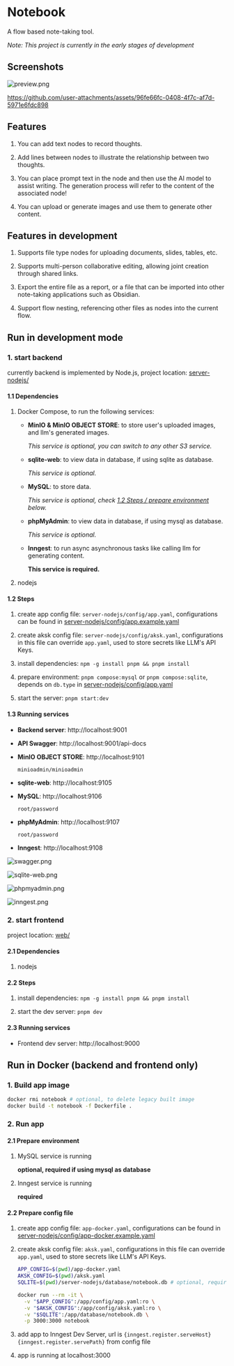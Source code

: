 # Notebook

A flow based note-taking tool.

*Note: This project is currently in the early stages of development*

## Screenshots

![preview.png](https://github.com/user-attachments/assets/d2f47f00-d6bc-480e-b22e-844e8a88437a)

https://github.com/user-attachments/assets/96fe66fc-0408-4f7c-af7d-5971e6fdc898

## Features

1. You can add text nodes to record thoughts.

2. Add lines between nodes to illustrate the relationship between two thoughts.

3. You can place prompt text in the node and then use the AI ​​model to assist writing. The generation process will refer to the content of the associated node!

4. You can upload or generate images and use them to generate other content.

## Features in development

1. Supports file type nodes for uploading documents, slides, tables, etc.

2. Supports multi-person collaborative editing, allowing joint creation through shared links.

3. Export the entire file as a report, or a file that can be imported into other note-taking applications such as Obsidian.

4. Support flow nesting, referencing other files as nodes into the current flow.

## Run in development mode

### 1. start backend

currently backend is implemented by Node.js, project location: [server-nodejs/](server-nodejs/)

#### 1.1 Dependencies

1. Docker Compose, to run the following services:

    - **MinIO & MinIO OBJECT STORE**: to store user's uploaded images, and llm's generated images.

       *This service is optional, you can switch to any other S3 service.*

    - **sqlite-web**: to view data in database, if using sqlite as database.

       *This service is optional.*

    - **MySQL**: to store data.

       *This service is optional, check [1.2 Steps / prepare environment](#12-steps) below.*

    - **phpMyAdmin**: to view data in database, if using mysql as database.

      *This service is optional.*

    - **Inngest**: to run async asynchronous tasks like calling llm for generating content.

      **This service is required.**

2. nodejs

#### 1.2 Steps

1. create app config file: `server-nodejs/config/app.yaml`, configurations can be found in [server-nodejs/config/app.example.yaml](server-nodejs/config/app.example.yaml)

2. create aksk config file: `server-nodejs/config/aksk.yaml`, configurations in this file can override `app.yaml`, used to store secrets like LLM's API Keys.

3. install dependencies: `npm -g install pnpm && pnpm install`

4. prepare environment: `pnpm compose:mysql` or `pnpm compose:sqlite`, depends on `db.type` in [server-nodejs/config/app.yaml](./server-nodejs/config/app.yaml)

5. start the server: `pnpm start:dev`

#### 1.3 Running services

- **Backend server**: http://localhost:9001
- **API Swagger**: http://localhost:9001/api-docs
- **MinIO OBJECT STORE**: http://localhost:9101
  
  `minioadmin/minioadmin`

- **sqlite-web**: http://localhost:9105
- **MySQL**: http://localhost:9106
  
  `root/password`

- **phpMyAdmin**: http://localhost:9107

  `root/password`

- **Inngest**: http://localhost:9108

![swagger.png](https://github.com/user-attachments/assets/58bfcc62-c329-4c97-942d-450998fc41cf)

![sqlite-web.png](https://github.com/user-attachments/assets/13dfe81e-4cd3-4691-8724-c10656cd72d8)

![phpmyadmin.png](https://github.com/user-attachments/assets/bbae65a2-dafa-49ae-87c5-a56052f2206b)

![inngest.png](https://github.com/user-attachments/assets/8c29c7f1-9b7d-4c4d-9c49-9472ffaa7963)

### 2. start frontend

project location: [web/](web/)

#### 2.1 Dependencies

1. nodejs

#### 2.2 Steps

1. install dependencies: `npm -g install pnpm && pnpm install`

2. start the dev server: `pnpm dev`

#### 2.3 Running services

- Frontend dev server: http://localhost:9000

## Run in Docker (backend and frontend only)

### 1. Build app image

```bash
docker rmi notebook # optional, to delete legacy built image
docker build -t notebook -f Dockerfile .
```

### 2. Run app

#### 2.1 Prepare environment

1. MySQL service is running

    **optional, required if using mysql as database**

2. Inngest service is running

    **required**

#### 2.2 Prepare config file

1. create app config file: `app-docker.yaml`, configurations can be found in [server-nodejs/config/app-docker.example.yaml](server-nodejs/config/app-docker.example.yaml)

2. create aksk config file: `aksk.yaml`, configurations in this file can override `app.yaml`, used to store secrets like LLM's API Keys.

    ```bash
    APP_CONFIG=$(pwd)/app-docker.yaml
    AKSK_CONFIG=$(pwd)/aksk.yaml
    SQLITE=$(pwd)/server-nodejs/database/notebook.db # optional, required if using sqlite as database
    
    docker run --rm -it \
      -v "$APP_CONFIG":/app/config/app.yaml:ro \
      -v "$AKSK_CONFIG":/app/config/aksk.yaml:ro \
      -v "$SQLITE":/app/database/notebook.db \
      -p 3000:3000 notebook
    ```

3. add app to Inngest Dev Server, url is `{inngest.register.serveHost}{inngest.register.servePath}` from config file

4. app is running at localhost:3000